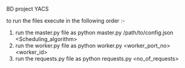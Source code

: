 BD project YACS

to run the files execute in the following order :-

1. run the master.py file as python master.py /path/to/config.json <Scheduling_algorithm>
2. run the worker.py file as python worker.py <worker_port_no> <worker_id>
3. run the requests.py file as python requests.py <no_of_requests>
